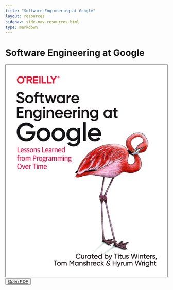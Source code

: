 ```yaml
---
title: "Software Engineering at Google"
layout: resources
sidenav: side-nav-resources.html
type: markdown
---
```


# Software Engineering at Google

<div>
  <img src="/img/swe_at_google.2.cover.jpg" alt="Software Engineering at Google"/>
<div>
<button type=”button” ><a href=”/resources/swe_at_google.2.pdf” target=”_blank”/> Open PDF</button>
</div>
</div>
